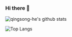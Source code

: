 ### Hi there 👋

![qingsong-he's github stats](https://github-readme-stats.vercel.app/api?username=qingsong-he&show_icons=true&hide_title=true&card_width=100%)

![Top Langs](https://github-readme-stats.vercel.app/api/top-langs/?username=qingsong-he&layout=compact&hide_title=true&card_width=100%)

<!--
**qingsong-he/qingsong-he** is a ✨ _special_ ✨ repository because its `README.md` (this file) appears on your GitHub profile.

Here are some ideas to get you started:

- 🔭 I’m currently working on ...
- 🌱 I’m currently learning ...
- 👯 I’m looking to collaborate on ...
- 🤔 I’m looking for help with ...
- 💬 Ask me about ...
- 📫 How to reach me: ...
- 😄 Pronouns: ...
- ⚡ Fun fact: ...
-->
